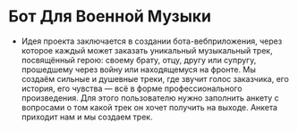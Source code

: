 # Бот Для Военной Музыки

- Идея проекта заключается в создании бота-вебприложения, через которое каждый может заказать уникальный музыкальный трек, посвящённый герою: своему брату, отцу, другу или супругу, прошедшему через войну или находящемуся на фронте.
Мы создаём сильные и душевные треки, где звучит голос заказчика, его история, его чувства — всё в форме профессионального произведения. Для этого пользователю нужно заполнить анкету с вопросами о том какой трек он хочет получить на выходе. Анкета приходит нам и мы создаем трек.
